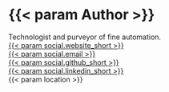 ---
---
<h1>{{< param Author >}}</h1>
<div id="resume-summary">Technologist and purveyor of fine automation.</div>
<div id="resume-contact">
  <div class="resume-contact-pair">
    <div class="resume-contact-label"><span class="fas fa-globe"></span></div>
    <div class="resume-contact-detail">
      <a rel="noopener" href="{{< param social.website >}}" target="_blank">{{< param social.website_short >}}</a>
    </div>
  </div>
  <div class="resume-contact-pair">
    <div class="resume-contact-label"><span class="fas fa-envelope"></span></div>
    <div class="resume-contact-detail">
      <a href="mailto:{{< param social.email >}}">{{< param social.email >}}</a>
    </div>
  </div>
  <div class="resume-contact-pair">
    <div class="resume-contact-label"><span class="fab fa-github"></span></div>
    <div class="resume-contact-detail">
      <a href="{{< param social.github >}}">{{< param social.github_short >}}</a>
    </div>
  </div>
  <div class="resume-contact-pair">
    <div class="resume-contact-label"><span class="fab fa-linkedin"></span></div>
    <div class="resume-contact-detail">
      <a href="{{< param social.linkedin >}}">{{< param social.linkedin_short >}}</a>
    </div>
  </div>
  <div class="resume-contact-pair">
    <div class="resume-contact-label"><span class="fas fa-location-dot"></span></div>
    <div class="resume-contact-detail">{{< param location >}}</div>
  </div>
</div>
